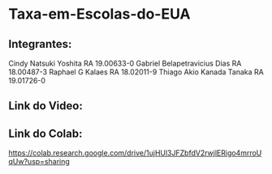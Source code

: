 # Taxa-em-Escolas-do-EUA

## Integrantes:

Cindy Natsuki Yoshita RA 19.00633-0
Gabriel Belapetravicius Dias RA 18.00487-3
Raphael G Kalaes RA 18.02011-9
Thiago Akio Kanada Tanaka RA 19.01726-0

## Link do Video:

## Link do Colab:
https://colab.research.google.com/drive/1ujHUl3JFZbfdV2rwjlERigo4mrroUqUw?usp=sharing
